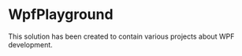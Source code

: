 # WpfPlayground

This solution has been created to contain various projects about WPF development.




